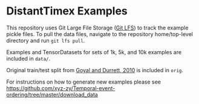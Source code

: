 # DistantTimex Examples

This repository uses Git Large File Storage ([Git LFS](https://git-lfs.github.com/)) to track the example pickle files. To pull the data files, navigate to the repository home/top-level directory and run `git lfs pull`.


Examples and TensorDatasets for sets of 1k, 5k, and 10k examples are included in `data/`.

Original train/test split from [Goyal and Durrett, 2010](https://arxiv.org/abs/1906.08287) is included in `orig`.

For instructions on how to generate new examples please see https://github.com/xyz-zy/Temporal-event-ordering/tree/master/download_data

